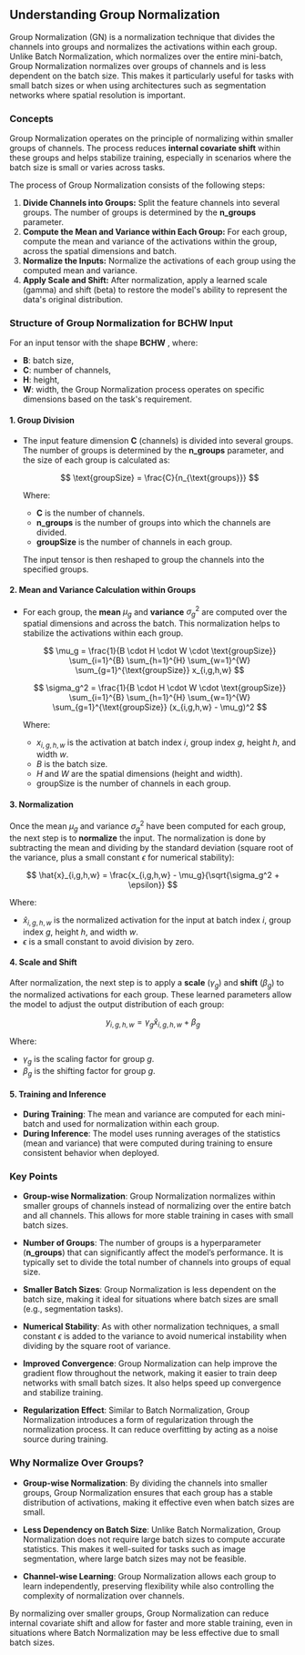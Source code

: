 ## Understanding Group Normalization

Group Normalization (GN) is a normalization technique that divides the channels into groups and normalizes the activations within each group. Unlike Batch Normalization, which normalizes over the entire mini-batch, Group Normalization normalizes over groups of channels and is less dependent on the batch size. This makes it particularly useful for tasks with small batch sizes or when using architectures such as segmentation networks where spatial resolution is important.

### Concepts

Group Normalization operates on the principle of normalizing within smaller groups of channels. The process reduces **internal covariate shift** within these groups and helps stabilize training, especially in scenarios where the batch size is small or varies across tasks.

The process of Group Normalization consists of the following steps:

1. **Divide Channels into Groups:** Split the feature channels into several groups. The number of groups is determined by the **n_groups** parameter.
2. **Compute the Mean and Variance within Each Group:** For each group, compute the mean and variance of the activations within the group, across the spatial dimensions and batch.
3. **Normalize the Inputs:** Normalize the activations of each group using the computed mean and variance.
4. **Apply Scale and Shift:** After normalization, apply a learned scale (gamma) and shift (beta) to restore the model's ability to represent the data's original distribution.

### Structure of Group Normalization for BCHW Input

For an input tensor with the shape **BCHW** , where:
- **B**: batch size,
- **C**: number of channels,
- **H**: height,
- **W**: width,
the Group Normalization process operates on specific dimensions based on the task's requirement.

#### 1. Group Division

- The input feature dimension **C** (channels) is divided into several groups. The number of groups is determined by the **n_groups** parameter, and the size of each group is calculated as:

  $$
  \text{groupSize} = \frac{C}{n_{\text{groups}}}
  $$

  Where:
  - **C** is the number of channels.
  - **n_groups** is the number of groups into which the channels are divided.
  - **groupSize** is the number of channels in each group.

  The input tensor is then reshaped to group the channels into the specified groups.

#### 2. Mean and Variance Calculation within Groups

- For each group, the **mean** $\mu_g$ and **variance** $\sigma_g^2$ are computed over the spatial dimensions and across the batch. This normalization helps to stabilize the activations within each group.

  $$ 
  \mu_g = \frac{1}{B \cdot H \cdot W \cdot \text{groupSize}} \sum_{i=1}^{B} \sum_{h=1}^{H} \sum_{w=1}^{W} \sum_{g=1}^{\text{groupSize}} x_{i,g,h,w}
  $$

  $$
  \sigma_g^2 = \frac{1}{B \cdot H \cdot W \cdot \text{groupSize}} \sum_{i=1}^{B} \sum_{h=1}^{H} \sum_{w=1}^{W} \sum_{g=1}^{\text{groupSize}} (x_{i,g,h,w} - \mu_g)^2
  $$

  Where:
  - $x_{i,g,h,w}$ is the activation at batch index $i$, group index $g$, height $h$, and width $w$.
  - $B$ is the batch size.
  - $H$ and $W$ are the spatial dimensions (height and width).
  - $\text{groupSize}$ is the number of channels in each group.

#### 3. Normalization

Once the mean $\mu_g$ and variance $\sigma_g^2$ have been computed for each group, the next step is to **normalize** the input. The normalization is done by subtracting the mean and dividing by the standard deviation (square root of the variance, plus a small constant $\epsilon$ for numerical stability):

$$
\hat{x}_{i,g,h,w} = \frac{x_{i,g,h,w} - \mu_g}{\sqrt{\sigma_g^2 + \epsilon}}
$$

Where:
- $\hat{x}_{i,g,h,w}$ is the normalized activation for the input at batch index $i$, group index $g$, height $h$, and width $w$.
- $\epsilon$ is a small constant to avoid division by zero.

#### 4. Scale and Shift

After normalization, the next step is to apply a **scale** ($\gamma_g$) and **shift** ($\beta_g$) to the normalized activations for each group. These learned parameters allow the model to adjust the output distribution of each group:

$$
y_{i,g,h,w} = \gamma_g \hat{x}_{i,g,h,w} + \beta_g
$$

Where:
- $\gamma_g$ is the scaling factor for group $g$.
- $\beta_g$ is the shifting factor for group $g$.

#### 5. Training and Inference

- **During Training**: The mean and variance are computed for each mini-batch and used for normalization within each group.
- **During Inference**: The model uses running averages of the statistics (mean and variance) that were computed during training to ensure consistent behavior when deployed.

### Key Points

- **Group-wise Normalization**: Group Normalization normalizes within smaller groups of channels instead of normalizing over the entire batch and all channels. This allows for more stable training in cases with small batch sizes.

- **Number of Groups**: The number of groups is a hyperparameter (**n_groups**) that can significantly affect the model’s performance. It is typically set to divide the total number of channels into groups of equal size.

- **Smaller Batch Sizes**: Group Normalization is less dependent on the batch size, making it ideal for situations where batch sizes are small (e.g., segmentation tasks).

- **Numerical Stability**: As with other normalization techniques, a small constant $\epsilon$ is added to the variance to avoid numerical instability when dividing by the square root of variance.

- **Improved Convergence**: Group Normalization can help improve the gradient flow throughout the network, making it easier to train deep networks with small batch sizes. It also helps speed up convergence and stabilize training.

- **Regularization Effect**: Similar to Batch Normalization, Group Normalization introduces a form of regularization through the normalization process. It can reduce overfitting by acting as a noise source during training.

### Why Normalize Over Groups?

- **Group-wise Normalization**: By dividing the channels into smaller groups, Group Normalization ensures that each group has a stable distribution of activations, making it effective even when batch sizes are small.

- **Less Dependency on Batch Size**: Unlike Batch Normalization, Group Normalization does not require large batch sizes to compute accurate statistics. This makes it well-suited for tasks such as image segmentation, where large batch sizes may not be feasible.

- **Channel-wise Learning**: Group Normalization allows each group to learn independently, preserving flexibility while also controlling the complexity of normalization over channels.

By normalizing over smaller groups, Group Normalization can reduce internal covariate shift and allow for faster and more stable training, even in situations where Batch Normalization may be less effective due to small batch sizes.
